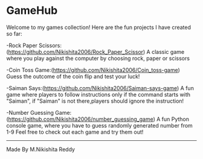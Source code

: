 # GameHub

Welcome to my games collection!
Here are the fun projects I have created so far:

-Rock Paper Scissors:(https://github.com/Nikishita2006/Rock_Paper_Scissor)
A classic game where you play against the computer by choosing rock, paper or scissors

-Coin Toss Game:(https://github.com/Nikishita2006/Coin_toss-game)
Guess the outcome of the coin flip and test your luck!

-Saiman Says:(https://github.com/Nikishita2006/Saiman-says-game)
A fun game where players to follow instructions only if the command starts with "Saiman", if "Saiman" is not there,players should ignore the instruction!

-Number Guessing Game:(https://github.com/Nikishita2006/number_guessing_game)
A fun Python console game, where you have to guess randomly generated number from 1-9
Feel free to check out each game and try them out!

---
Made By M.Nikishita Reddy
